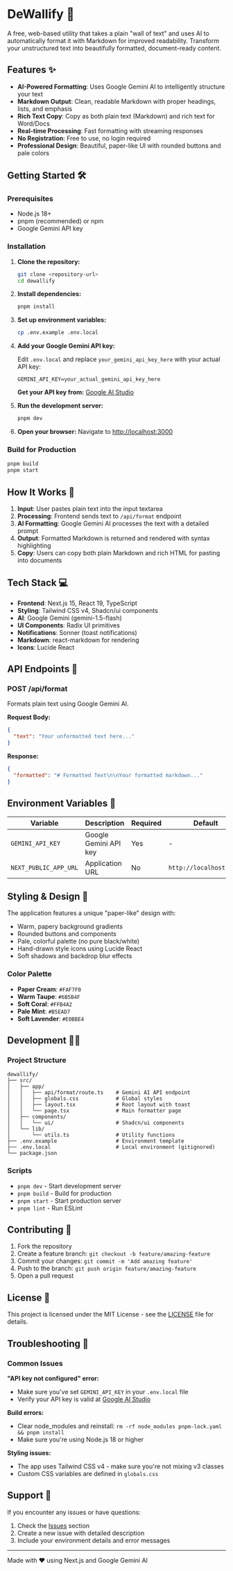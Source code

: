 # DeWallify 🚀

A free, web-based utility that takes a plain "wall of text" and uses AI to automatically format it with Markdown for improved readability. Transform your unstructured text into beautifully formatted, document-ready content.

## Features ✨

- **AI-Powered Formatting**: Uses Google Gemini AI to intelligently structure your text
- **Markdown Output**: Clean, readable Markdown with proper headings, lists, and emphasis
- **Rich Text Copy**: Copy as both plain text (Markdown) and rich text for Word/Docs
- **Real-time Processing**: Fast formatting with streaming responses
- **No Registration**: Free to use, no login required
- **Professional Design**: Beautiful, paper-like UI with rounded buttons and pale colors

## Getting Started 🛠️

### Prerequisites

- Node.js 18+ 
- pnpm (recommended) or npm
- Google Gemini API key

### Installation

1. **Clone the repository:**
   ```bash
   git clone <repository-url>
   cd dewallify
   ```

2. **Install dependencies:**
   ```bash
   pnpm install
   ```

3. **Set up environment variables:**
   ```bash
   cp .env.example .env.local
   ```

4. **Add your Google Gemini API key:**
   
   Edit `.env.local` and replace `your_gemini_api_key_here` with your actual API key:
   ```env
   GEMINI_API_KEY=your_actual_gemini_api_key_here
   ```

   **Get your API key from:** [Google AI Studio](https://makersuite.google.com/app/apikey)

5. **Run the development server:**
   ```bash
   pnpm dev
   ```

6. **Open your browser:**
   Navigate to [http://localhost:3000](http://localhost:3000)

### Build for Production

```bash
pnpm build
pnpm start
```

## How It Works 🧠

1. **Input**: User pastes plain text into the input textarea
2. **Processing**: Frontend sends text to `/api/format` endpoint
3. **AI Formatting**: Google Gemini AI processes the text with a detailed prompt
4. **Output**: Formatted Markdown is returned and rendered with syntax highlighting
5. **Copy**: Users can copy both plain Markdown and rich HTML for pasting into documents

## Tech Stack 💻

- **Frontend**: Next.js 15, React 19, TypeScript
- **Styling**: Tailwind CSS v4, Shadcn/ui components
- **AI**: Google Gemini (gemini-1.5-flash)
- **UI Components**: Radix UI primitives
- **Notifications**: Sonner (toast notifications)
- **Markdown**: react-markdown for rendering
- **Icons**: Lucide React

## API Endpoints 📡

### POST /api/format

Formats plain text using Google Gemini AI.

**Request Body:**
```json
{
  "text": "Your unformatted text here..."
}
```

**Response:**
```json
{
  "formatted": "# Formatted Text\n\nYour formatted markdown..."
}
```

## Environment Variables 🔐

| Variable | Description | Required | Default |
|----------|-------------|----------|---------|
| `GEMINI_API_KEY` | Google Gemini API key | Yes | - |
| `NEXT_PUBLIC_APP_URL` | Application URL | No | `http://localhost:3000` |

## Styling & Design 🎨

The application features a unique "paper-like" design with:
- Warm, papery background gradients
- Rounded buttons and components  
- Pale, colorful palette (no pure black/white)
- Hand-drawn style icons using Lucide React
- Soft shadows and backdrop blur effects

### Color Palette
- **Paper Cream**: `#FAF7F0`
- **Warm Taupe**: `#6B5B4F` 
- **Soft Coral**: `#FFB4A2`
- **Pale Mint**: `#B5EAD7`
- **Soft Lavender**: `#E0BBE4`

## Development 👩‍💻

### Project Structure
```
dewallify/
├── src/
│   ├── app/
│   │   ├── api/format/route.ts    # Gemini AI API endpoint
│   │   ├── globals.css            # Global styles
│   │   ├── layout.tsx             # Root layout with toast
│   │   └── page.tsx               # Main formatter page
│   ├── components/
│   │   └── ui/                    # Shadcn/ui components
│   └── lib/
│       └── utils.ts               # Utility functions
├── .env.example                   # Environment template
├── .env.local                     # Local environment (gitignored)
└── package.json
```

### Scripts
- `pnpm dev` - Start development server
- `pnpm build` - Build for production
- `pnpm start` - Start production server
- `pnpm lint` - Run ESLint

## Contributing 🤝

1. Fork the repository
2. Create a feature branch: `git checkout -b feature/amazing-feature`
3. Commit your changes: `git commit -m 'Add amazing feature'`
4. Push to the branch: `git push origin feature/amazing-feature`
5. Open a pull request

## License 📄

This project is licensed under the MIT License - see the [LICENSE](LICENSE) file for details.

## Troubleshooting 🔧

### Common Issues

**"API key not configured" error:**
- Make sure you've set `GEMINI_API_KEY` in your `.env.local` file
- Verify your API key is valid at [Google AI Studio](https://makersuite.google.com/app/apikey)

**Build errors:**
- Clear node_modules and reinstall: `rm -rf node_modules pnpm-lock.yaml && pnpm install`
- Make sure you're using Node.js 18 or higher

**Styling issues:**
- The app uses Tailwind CSS v4 - make sure you're not mixing v3 classes
- Custom CSS variables are defined in `globals.css`

## Support 💬

If you encounter any issues or have questions:
1. Check the [Issues](../../issues) section
2. Create a new issue with detailed description
3. Include your environment details and error messages

---

Made with ❤️ using Next.js and Google Gemini AI
